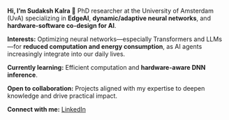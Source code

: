 **Hi, I’m Sudaksh Kalra 👋**
PhD researcher at the University of Amsterdam (UvA) specializing in **EdgeAI**, **dynamic/adaptive neural networks**, and **hardware-software co-design for AI**.

**Interests:** Optimizing neural networks—especially Transformers and LLMs—for **reduced computation and energy consumption**, as AI agents increasingly integrate into our daily lives.

**Currently learning:** Efficient computation and **hardware-aware DNN inference**.

**Open to collaboration:** Projects aligned with my expertise to deepen knowledge and drive practical impact.

**Connect with me:** [LinkedIn](https://linkedin.com/in/sudaksh-kalra-140496)



<!---
sudaksh14/sudaksh14 is a ✨ special ✨ repository because its `README.md` (this file) appears on your GitHub profile.
You can click the Preview link to take a look at your changes.
--->
